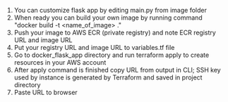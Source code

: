 1. You can customize flask app by editing main.py from image folder
2. When ready you can build your own image by running command "docker build -t <name_of_image> ."
3. Push your image to AWS ECR (private registry) and note ECR registry URL and image URL
4. Put your registry URL and image URL to variables.tf file
5. Go to docker_flask_app directory and run terraform apply to create resources in your AWS account
6. After apply command is finished copy URL from output in CLI; SSH key used by instance is generated by Terraform and saved in project directory
7. Paste URL to browser